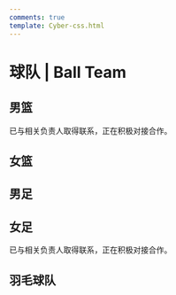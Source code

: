 ```yaml
---
comments: true
template: Cyber-css.html
---
```


# 球队 | Ball Team

## 男篮

已与相关负责人取得联系，正在积极对接合作。

## 女篮

## 男足

## 女足

已与相关负责人取得联系，正在积极对接合作。

## 羽毛球队
